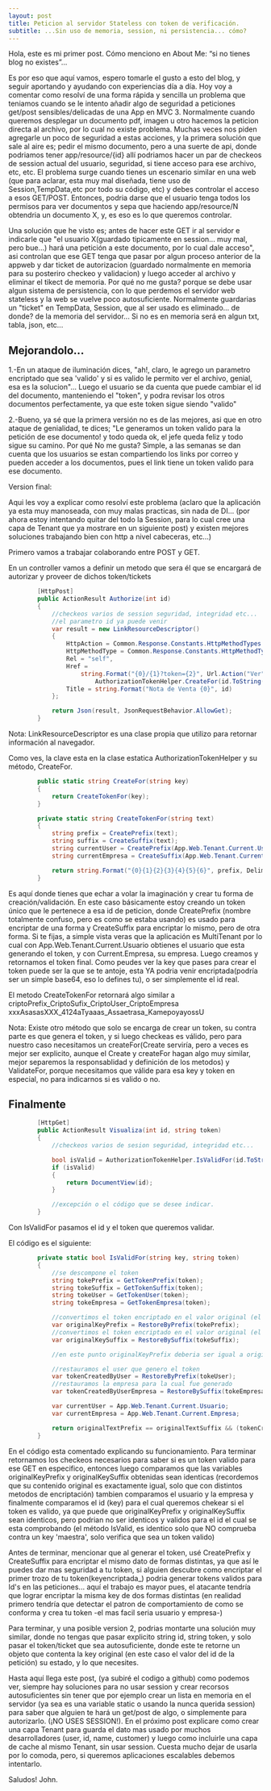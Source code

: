 ```yaml
---
layout: post
title: Peticion al servidor Stateless con token de verificación.
subtitle: ...Sin uso de memoria, session, ni persistencia... cómo?
---
```


Hola, este es mi primer post.
Cómo menciono en About Me: “si no tienes blog no existes”...

Es por eso que aquí vamos, espero tomarle el gusto a esto del blog, y seguir aportando y ayudando con experiencias día a día.
 Hoy voy a comentar como resolví de una forma rápida y sencilla un problema que teniamos cuando se le intento añadir algo de seguridad a peticiones get/post sensibles/delicadas de una App en MVC 3.
 Normalmente cuando queremos desplegar un documento pdf, imagen u otro hacemos la peticion directa al archivo, por lo cual no existe problema. 
Muchas veces nos piden agregarle un poco de seguridad a estas acciones, y la primera solución que sale al aire es; pedir el mismo documento, pero a una suerte de api, donde podriamos tener app/resource/{id} allí podriamos hacer un par de checkeos de session actual del usuario, seguridad, si tiene acceso para ese archivo, etc, etc. El problema surge cuando tienes un escenario similar en una web (que para aclarar, esta muy mal diseñada, tiene uso de Session,TempData,etc por todo su código, etc) y debes controlar el acceso a esos GET/POST. 
Entonces, podria darse que el usuario tenga todos los permisos para ver documentos y sepa que haciendo app/resource/N obtendria un documento X, y, es eso es lo que queremos controlar.

Una solución que he visto es; antes de hacer este GET ir al servidor e indicarle que "el usuario X(guardado tipicamente en session... muy mal, pero bue...) hará una petición a este documento, por lo cual dale acceso", asi controlan que ese GET tenga que pasar por algun proceso anterior de la appweb y dar ticket de autorizacion (guardado normalmente en memoria para su posteriro checkeo y validacion) y luego acceder al archivo y eliminar el tikect de memoria.
Por qué no me gusta? porque se debe usar algun sistema de persistencia, con lo que perdemos el servidor web stateless y la web se vuelve poco autosuficiente. Normalmente guardarias un "ticket" en TempData, Session, que al ser usado es eliminado... de donde? de la memoria del servidor... Si no es en memoria será en algun txt, tabla, json, etc...


Mejorandolo...
--------------

1.-En un ataque de iluminación dices, "ah!, claro, le agrego un parametro encriptado que sea 'valido' y si es valido le permito ver el archivo, genial, esa es la solucion"... Luego el usuario se da cuenta que puede cambiar el id del documento, manteniendo el "token", y podra revisar los otros documentos perfectamente, ya que este token sigue siendo "valido"

2.-Bueno, ya sé que la primera versión no es de las mejores, asi que en otro ataque de genialidad, te dices; "Le generamos un token valido para la petición de ese documento! y todo queda ok, el jefe queda feliz y todo sigue su camino. 
Por qué No me gusta? Simple, a las semanas se dan cuenta que los usuarios se estan compartiendo los links por correo y pueden acceder a los documentos, pues el link tiene un token valido para ese documento.

Version final:

Aqui les voy a explicar como resolví este problema (aclaro que la aplicación ya esta muy manoseada, con muy malas practicas, sin nada de DI... (por ahora estoy intentando quitar del todo la Session, para lo cual cree una capa de Tenant que ya mostrare en un siguiente post) y existen mejores soluciones trabajando bien con http a nivel cabeceras, etc...)

Primero vamos a trabajar colaborando entre POST y GET.

En un controller vamos a definir un metodo que sera él que se encargará de autorizar y proveer de dichos token/tickets

```cs
        [HttpPost]
        public ActionResult Authorize(int id)
        {
            //checkeos varios de session seguridad, integridad etc...
            //el parametro id ya puede venir 
            var result = new LinkResourceDescriptor()
            {
                HttpAction = Common.Response.Constants.HttpMethodTypes.Get,
                HttpMethodType = Common.Response.Constants.HttpMethodTypes.Get,
                Rel = "self",
                Href =
                    string.Format("{0}/{1}?token={2}", Url.Action("Ver", "NotaDeVenta"), id,
                        AuthorizationTokenHelper.CreateFor(id.ToString())),
                Title = string.Format("Nota de Venta {0}", id)
            };

            return Json(result, JsonRequestBehavior.AllowGet);
        } 
```

Nota: LinkResourceDescriptor es una clase propia que utilizo para retornar información al navegador.

Como ves, la clave esta en la clase estatica AuthorizationTokenHelper y su método, CreateFor. 

```cs
        public static string CreateFor(string key)
        {
            return CreateTokenFor(key);
        }

		private static string CreateTokenFor(string text)
        {
            string prefix = CreatePrefix(text);
            string suffix = CreateSuffix(text);
            string currentUser = CreatePrefix(App.Web.Tenant.Current.Usuario);
            string currentEmpresa = CreateSuffix(App.Web.Tenant.Current.Empresa);

            return string.Format("{0}{1}{2}{3}{4}{5}{6}", prefix, Delimiter, suffix, Delimiter, currentUser, Delimiter, currentEmpresa);
        }
```

Es aquí donde tienes que echar a volar la imaginación y crear tu forma de creación/validación. En este caso básicamente estoy creando un token único que le pertenece a esa id de peticion, donde CreatePrefix (nombre totalmente confuso, pero es como se estaba usando) es usado para encriptar de una forma y CreateSuffix para encriptar lo mismo, pero de otra forma. Si te fijas, a simple vista veras que la aplicación es MultiTenant por lo cual con App.Web.Tenant.Current.Usuario obtienes el usuario que esta generando el token, y con Current.Empresa, su empresa. Luego creamos y retornamos el token final. 
Como peudes ver la key que pases para crear el token puede ser la que se te antoje, esta YA podria venir encriptada(podría ser un simple base64, eso lo defines tu), o ser simplemente el id real.

El metodo CreateTokenFor retornará algo similar a 
criptoPrefix_CriptoSufix_CriptoUser_CriptoEmpresa
xxxAsasasXXX_4124aTyaaas_Assaetrasa_KamepoyayossU

Nota: Existe otro método que solo se encarga de crear un token, su contra parte es que genera el token, y si luego checkeas es válido, pero para nuestro caso necesitamos un createFor(Create serviría, pero a veces es mejor ser explicito, aunque el Create y createFor hagan algo muy similar, mejor separemos la responsablidad y definición de los metodos) y ValidateFor, porque necesitamos que válide para esa key y token en especial, no para indicarnos si es valido o no.


Finalmente
---------- 

```cs
        [HttpGet]
        public ActionResult Visualiza(int id, string token)
        {
            //checkeos varios de sesion seguridad, integridad etc...

            bool isValid = AuthorizationTokenHelper.IsValidFor(id.ToString(), token);
            if (isValid)
            {
                return DocumentView(id);
            }

            //excepción o el código que se desee indicar.
        }
```


Con IsValidFor pasamos el id y el token que queremos validar.

El código es el siguiente:

```cs
        private static bool IsValidFor(string key, string token)
        {
        	//se descompone el token
            string tokePrefix = GetTokenPrefix(token);
            string tokeSuffix = GetTokenSuffix(token);
            string tokeUser = GetTokenUser(token);
            string tokeEmpresa = GetTokenEmpresa(token);

            //convertimos el token encriptado en el valor original (el valor cuando se mando a crear)-->desencriptar primer metodo de encripatacion
            var originalKeyPrefix = RestoreByPrefix(tokePrefix);
            //convertimos el token encriptado en el valor original (el valor cuando se mando a crear)-->desencriptar segundo metodo de encripatacion
			var originalKeySuffix = RestoreBySuffix(tokeSuffix);

            //en este punto originalKeyPrefix deberia ser igual a originalKeySuffix

            //restauramos el user que genero el token
            var tokenCreatedByUser = RestoreByPrefix(tokeUser);
            //restauramos la empresa para la cual fue generado
            var tokenCreatedByUserEmpresa = RestoreBySuffix(tokeEmpresa);

            var currentUser = App.Web.Tenant.Current.Usuario;
            var currentEmpresa = App.Web.Tenant.Current.Empresa;

            return originalTextPrefix == originalTextSuffix && (tokenCreatedByUser == currentUser) && (tokenCreatedByUserEmpresa == currentEmpresa) && key == originalTextPrefix && key == originalTextSuffix ;
        }
```

En el código esta comentado explicando su funcionamiento.
Para terminar retornamos los checkeos necesarios para saber si es un token valido para ese GET en especifico,
entonces luego comparamos que las variables originalKeyPrefix y originalKeySuffix obtenidas sean identicas (recordemos que su contenido original es exactamente igual, solo que con distintos metodos de encriptación) tambien comparamos el usuario y la empresa y finalmente comparamos el id (key) para el cual queremos chekear si el token es valido, ya que puede que originalKeyPrefix y originalKeySuffix sean identicos, pero podrian no ser identicos y validos para el id el cual se esta comprobando (el método IsValid, es identico solo que NO comprueba contra un key 'maestra', solo verifica que sea un token valido)

Antes de terminar, mencionar que al generar el token, usé CreatePrefix y CreateSuffix para encriptar el mismo dato de formas distintas, ya que así le puedes dar mas seguridad a tu token, si alguien descubre como encriptar el primer trozo de tu token(keyencriptada_) podria generar tokens validos para Id's en las peticiones... aquí el trabajo es mayor pues, el atacante tendría que lograr encriptar la misma key de dos formas distintas (en realidad primero tendría que detectar el patron de comportamiento de como se conforma y crea tu token -el mas facil seria usuario y empresa-)

Para terminar, y una posible version 2, podrias montarte una solución muy similar, donde no tengas que pasar explicito string id, string token, y solo pasar el token/ticket que sea autosuficiente, donde este te retorne un objeto que contenta la key original (en este caso el valor del id de la petición) su estado, y lo que necesites.

Hasta aquí llega este post, (ya subiré el codigo a github) como podemos ver, siempre hay soluciones para no usar session y crear recorsos autosuficientes sin tener que por ejemplo crear un lista en memoria en el servidor (ya sea es una variable static o usando la nunca querida session) para saber que alguien te hará un get/post de algo, o simplemente para autorizarlo. (¡NO USES SESSION!).
En el próximo post explicare como crear una capa Tenant para guarda el dato mas usado por muchos desarrolladores (user, id, name, customer) y luego como incluirle una capa de cache al mismo Tenant, sin usar session.
Cuesta mucho dejar de usarla por lo comoda, pero, si queremos aplicaciones escalables debemos intentarlo.

Saludos!
John.